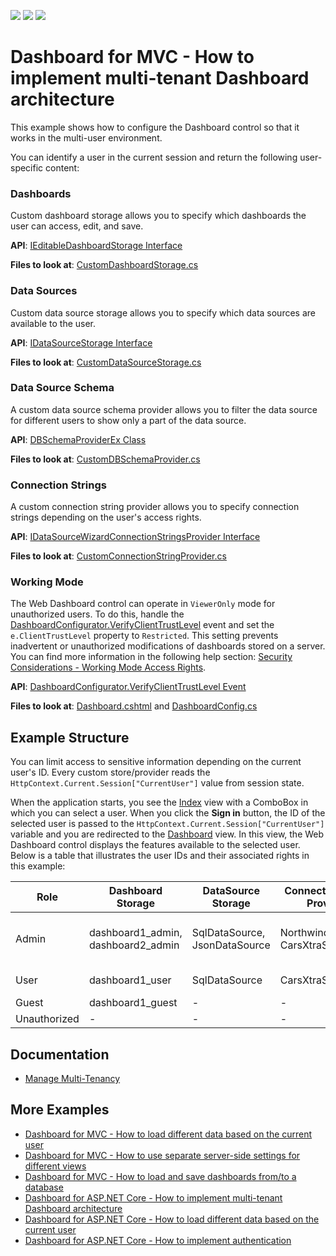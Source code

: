 <!-- default badges list -->
![](https://img.shields.io/endpoint?url=https://codecentral.devexpress.com/api/v1/VersionRange/317857888/20.1.8%2B)
[![](https://img.shields.io/badge/Open_in_DevExpress_Support_Center-FF7200?style=flat-square&logo=DevExpress&logoColor=white)](https://supportcenter.devexpress.com/ticket/details/T954359)
[![](https://img.shields.io/badge/📖_How_to_use_DevExpress_Examples-e9f6fc?style=flat-square)](https://docs.devexpress.com/GeneralInformation/403183)
<!-- default badges end -->
# Dashboard for MVC - How to implement multi-tenant Dashboard architecture

This example shows how to configure the Dashboard control so that it works in the multi-user environment. 

You can identify a user in the current session and return the following user-specific content:

### Dashboards

Custom dashboard storage allows you to specify which dashboards the user can access, edit, and save. 

**API**: [IEditableDashboardStorage Interface](https://docs.devexpress.com/Dashboard/DevExpress.DashboardWeb.IEditableDashboardStorage) 

**Files to look at**: [CustomDashboardStorage.cs](./CS/MVCDashboard/Code/CustomDashboardStorage.cs)

### Data Sources

Custom data source storage allows you to specify which data sources are available to the user. 

**API**: [IDataSourceStorage Interface](https://docs.devexpress.com/Dashboard/DevExpress.DashboardWeb.IDataSourceStorage) 

**Files to look at**: [CustomDataSourceStorage.cs](./CS/MVCDashboard/Code/CustomDataSourceStorage.cs)

### Data Source Schema

A custom data source schema provider allows you to filter the data source for different users to show only a part of the data source.

**API**: [DBSchemaProviderEx Class](https://docs.devexpress.com/CoreLibraries/DevExpress.DataAccess.Sql.DBSchemaProviderEx)

**Files to look at**: [CustomDBSchemaProvider.cs](./CS/MVCDashboard/Code/CustomDBSchemaProvider.cs)

### Connection Strings

A custom connection string provider allows you to specify connection strings depending on the user's access rights.

**API**: [IDataSourceWizardConnectionStringsProvider Interface](https://docs.devexpress.com/CoreLibraries/DevExpress.DataAccess.Web.IDataSourceWizardConnectionStringsProvider) 

**Files to look at**: [CustomConnectionStringProvider.cs](./CS/MVCDashboard/Code/CustomConnectionStringProvider.cs)


### Working Mode

The Web Dashboard control can operate in `ViewerOnly` mode for unauthorized users. To do this, handle the [DashboardConfigurator.VerifyClientTrustLevel](https://docs.devexpress.com/Dashboard/DevExpress.DashboardWeb.DashboardConfigurator.VerifyClientTrustLevel) event and set the `e.ClientTrustLevel` property to `Restricted`. This setting prevents inadvertent or unauthorized modifications of dashboards stored on a server. You can find more information in the following help section: [Security Considerations - Working Mode Access Rights](https://docs.devexpress.com/Dashboard/118651/web-dashboard/general-information/security-considerations#working-mode-access-rights).

**API**: [DashboardConfigurator.VerifyClientTrustLevel Event](https://docs.devexpress.com/Dashboard/DevExpress.DashboardWeb.DashboardConfigurator.VerifyClientTrustLevel)

**Files to look at**: [Dashboard.cshtml](./CS/MVCDashboard/Views/Home/Dashboard.cshtml) and [DashboardConfig.cs](./CS/MVCDashboard/App_Start/DashboardConfig.cs)


## Example Structure

You can limit access to sensitive information depending on the current user's ID. Every custom store/provider reads the `HttpContext.Current.Session["CurrentUser"]` value from session state.

When the application starts, you see the [Index](./CS/MVCDashboard/Views/Home/Index.cshtml) view with a ComboBox in which you can select a user. When you click the **Sign in** button, the ID of the selected user is passed to the `HttpContext.Current.Session["CurrentUser"]` variable and you are redirected to the [Dashboard](./CS/MVCDashboard/Views/Home/Dashboard.cshtml) view. In this view, the Web Dashboard control displays the features available to the selected user. Below is a table that illustrates the user IDs and their associated rights in this example:

| Role  | Dashboard Storage | DataSource Storage | ConnectionString Provider | DBSchema Provider | Working Mode | Create/Edit |
| --- | --- | --- | --- | --- | --- | --- |
| Admin | dashboard1_admin, dashboard2_admin | SqlDataSource, JsonDataSource | Northwind, CarsXtraScheduling | All (Categories, Products, Cars,...) | Designer, Viewer | Yes |
| User | dashboard1_user | SqlDataSource | CarsXtraScheduling | Cars | Designer, Viewer | No |
| Guest | dashboard1_guest | - | - | - | ViewerOnly | - |
| Unauthorized| - | - | - | - | ViewerOnly | - |


## Documentation

- [Manage Multi-Tenancy](https://docs.devexpress.com/Dashboard/402924/web-dashboard/dashboard-backend/manage-multi-tenancy)

## More Examples
- [Dashboard for MVC - How to load different data based on the current user](https://github.com/DevExpress-Examples/DashboardDifferentUserDataMVC)
- [Dashboard for MVC - How to use separate server-side settings for different views](https://github.com/DevExpress-Examples/aspnet-mvc-dashboard-how-to-use-separate-server-side-settings-for-different-views-t464543)
- [Dashboard for MVC - How to load and save dashboards from/to a database](https://github.com/DevExpress-Examples/mvc-dashboard-how-to-load-and-save-dashboards-from-to-a-database-t400693)
- [Dashboard for ASP.NET Core - How to implement multi-tenant Dashboard architecture](https://github.com/DevExpress-Examples/DashboardUserBasedAspNetCore)
- [Dashboard for ASP.NET Core - How to load different data based on the current user](https://github.com/DevExpress-Examples/DashboardDifferentUserDataAspNetCore)
- [Dashboard for ASP.NET Core - How to implement authentication](https://github.com/DevExpress-Examples/ASPNET-Core-Dashboard-Authentication)
